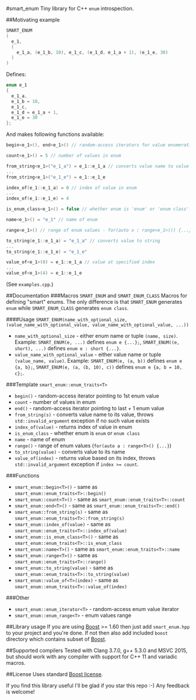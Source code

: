 #smart_enum
Tiny library for C++ `enum` introspection.

##Motivating example
```c++
SMART_ENUM
(
  e_1,
  (
    e_1_a, (e_1_b, 10), e_1_c, (e_1_d, e_1_a + 1), (e_1_e, 30)
  )
)

```

Defines:

```c++
enum e_1
{
  e_1_a,
  e_1_b = 10,
  e_1_c,
  e_1_d = e_1_a + 1,
  e_1_e = 30
};
```

And makes following functions available:

```c++
begin<e_1>(), end<e_1>() // random-access iterators for value enumeration

count<e_1>() = 5 // number of values in enum

from_string<e_1>("e_1_a") = e_1::e_1_a // converts value name to value
...
from_string<e_1>("e_1_e") = e_1::e_1_e

index_of(e_1::e_1_a) = 0 // index of value in enum
...
index_of(e_1::e_1_e) = 4

is_enum_class<e_1>() = false // whether enum is 'enum' or 'enum class'

name<e_1>() = "e_1" // name of enum

range<e_1>() // range of enum values - for(auto x : range<e_1>()) {...}

to_string(e_1::e_1_a) = "e_1_a" // converts value to string
...
to_string(e_1::e_1_e) = "e_1_e"

value_of<e_1>(0) = e_1::e_1_a // value at specified index
...
value_of<e_1>(4) = e_1::e_1_e
```
(See `examples.cpp`.)

##Documentation
###Macros `SMART_ENUM` and `SMART_ENUM_CLASS`
Macros for defining "smart" enums. The only difference is that `SMART_ENUM` generates `enum` while `SMART_ENUM_CLASS` generates `enum class`.

####Usage
`SMART_ENUM(name_with_optional_size, (value_name_with_optional_value, value_name_with_optional_value, ...))`
- `name_with_optional_size` - either enum name or tuple `(name, size)`. Example: `SMART_ENUM(e, ...)` defines `enum e {...};`, `SMART_ENUM((e, short), ...)` defines `enum e : short {...}`.
- `value_name_with_optional_value` - either value name or tuple `(value_name, value)`. Example: `SMART_ENUM(e, (a, b))` defines `enum e {a, b};`, `SMART_ENUM(e, (a, (b, 10), c))` defines `enum e {a, b = 10, c};`.

###Template `smart_enum::enum_traits<T>`
- `begin()` - random-access iterator pointing to 1st enum value
- `count` - number of values in enum
- `end()` - random-access iterator pointing to last + 1 enum value
- `from_string(s)` - converts value name to its value, throws `std::invalid_argument` exception if no such value exists
- `index_of(value)` - returns index of value in enum
- `is_enum_class` - whether enum is `enum` or `enum class`
- `name` - name of enum
- `range()` - range of enum values (`for(auto a : range<T>() {...}`)
- `to_string(value)` - converts value to its name
- `value_of(index)` - returns value based on its index, throws `std::invalid_argument` exception if `index >= count`.

###Functions
- `smart_enum::begin<T>()` - same as `smart_enum::enum_traits<T>::begin()`
- `smart_enum::count<T>()` - same as `smart_enum::enum_traits<T>::count`
- `smart_enum::end<T>()` - same as `smart_enum::enum_traits<T>::end()`
- `smart_enum::from_string(s)` - same as `smart_enum::enum_traits<T>::from_string(s)`
- `smart_enum::index_of(value)` - same as `smart_enum::enum_traits<T>::index_of(value)`
- `smart_enum::is_enum_class<T>()` - same as `smart_enum::enum_traits<T>::is_enum_class`
- `smart_enum::name<T>()` - same as `smart_enum::enum_traits<T>::name`
- `smart_enum::range<T>()` - same as `smart_enum::enum_traits<T>::range()`
- `smart_enum::to_string(value)` - same as `smart_enum::enum_traits<T>::to_string(value)`
- `smart_enum::value_of<T>(index)` - same as `smart_enum::enum_traits<T>::value_of(index)`

###Other
- `smart_enum::enum_iterator<T>` - random-access enum value iterator
- `smart_enum::enum_range<T>` - enum values range

##Library usage
If you are using [Boost](http://www.boost.org/) >= 1.60 then just add `smart_enum.hpp` to your project and you're done.
If not then also add included `boost` directory which contains subset of [Boost](http://www.boost.org/).

##Supported compilers
Tested with Clang 3.7.0, g++ 5.3.0 and MSVC 2015, but should work with any compiler with support for C++ 11 and variadic macros.

##License
Uses standard [Boost license](http://www.boost.org/LICENSE_1_0.txt).

If you find this library useful I'll be glad if you star this repo :-) Any feedback is welcome!
